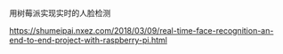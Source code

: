 用树莓派实现实时的人脸检测

https://shumeipai.nxez.com/2018/03/09/real-time-face-recognition-an-end-to-end-project-with-raspberry-pi.html
